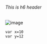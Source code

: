 ###### This is h6 header
![image](https://octodex.github.com/images/yaktocat.png)
```
var x=10
var y=12
```
